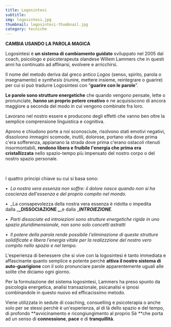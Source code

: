 ```yaml
---
title: Logosintesi
subtitle:
img: logosintesi.jpg
thumbnail: logosintesi-thumbnail.jpg
category: tecniche
---
```


**CAMBIA USANDO LA PAROLA MAGICA**

Logosintesi è **un sistema di cambiamento guidato** sviluppato nel 2005 dal coach, psicologo e psicoterapeuta olandese Willem Lammers che in questi anni ha continuato ad affinarsi, evolvere e arricchirsi.

Il nome del metodo deriva dal greco antico _Logos_ (senso, spirito, parola o insegnamento) e _synthesis_ (riunire, mettere insieme, reintegrare o guarire) per cui si può tradurre Logosintesi con “**guarire con le parole**”.

**Le parole sono strutture energetiche** che quando vengono pensate, lette o pronunciate, **hanno un proprio potere creativo** e ne acquisiscono di ancora maggiore a seconda del modo in cui vengono combinate fra loro.

Lavorano nel nostro essere e producono degli effetti che vanno ben oltre la semplice comprensione linguistica e cognitiva.

Aprono e chiudono porte a noi sconosciute, risolvono stati emotivi negativi, dissolvono immagini scomode, inutili, dolorose, portano vita dove prima c'era sofferenza, appianano la strada dove prima c'erano ostacoli ritenuti insormontabili, **rendono libera e fruibile l'energia che prima era cristallizzata** nello spazio-tempo più impensato del nostro corpo o del nostro spazio personale.

 

I quattro principi chiave su cui si basa sono:

•  _La nostra vera essenza non soffre: il dolore nasce quando non si ha coscienza dell'essenza e del proprio compito nel mondo._

•  _La consapevolezza della nostra vera essenza è ridotta o impedita dalla _**_DISSOCIAZIONE _**_e dalla _**_INTROIEZIONE_**.

•  _Parti dissociate ed introiezioni sono strutture energetiche rigide in uno spazio pluridimensionale, non sono solo concetti astratti_

•  _Il potere della parola rende possibile l'eliminazione di queste strutture solidificate e libera l'energia vitale per la realizzzione del nostro vero compito nello spazio e nel tempo._

L'esperienza di benessere che si vive con la logosintesi è tanto immediata e affascinante quanto semplice e potente perchè **attiva il nostro sistema di auto-guarigione** con il solo pronunciare parole apparentemente uguali alle solite che diciamo ogni giorno.

Per la formulazione del sistema logosintesi, Lammers ha preso spunto da psicologia energetica, analisi transazionale, psicanalisi e ipnosi combinandole in questo nuovo ed efficacissimo metodo.

Viene utilizzata in sedute di coaching, consuelling e psicoterapia o anche solo per se stessi perchè è un'esperienza, al di là dello spazio e del tempo, di profondo **avvicinamento e ricongiungimento al proprio Sè **che porta ad un senso di **connessione**, **pace** e di **tranquillità**.

 
